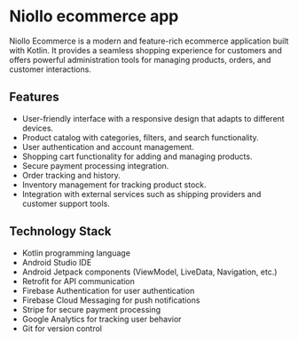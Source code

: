 # Niollo ecommerce app
Niollo Ecommerce is a modern and feature-rich ecommerce application built with Kotlin. It provides a seamless shopping experience for customers and offers powerful administration tools for managing products, orders, and customer interactions.

## Features
- User-friendly interface with a responsive design that adapts to different devices.
- Product catalog with categories, filters, and search functionality.
- User authentication and account management.
- Shopping cart functionality for adding and managing products.
- Secure payment processing integration.
- Order tracking and history.
- Inventory management for tracking product stock.
- Integration with external services such as shipping providers and customer support tools.

## Technology Stack
- Kotlin programming language
- Android Studio IDE
- Android Jetpack components (ViewModel, LiveData, Navigation, etc.)
- Retrofit for API communication
- Firebase Authentication for user authentication
- Firebase Cloud Messaging for push notifications
- Stripe for secure payment processing
- Google Analytics for tracking user behavior
- Git for version control
